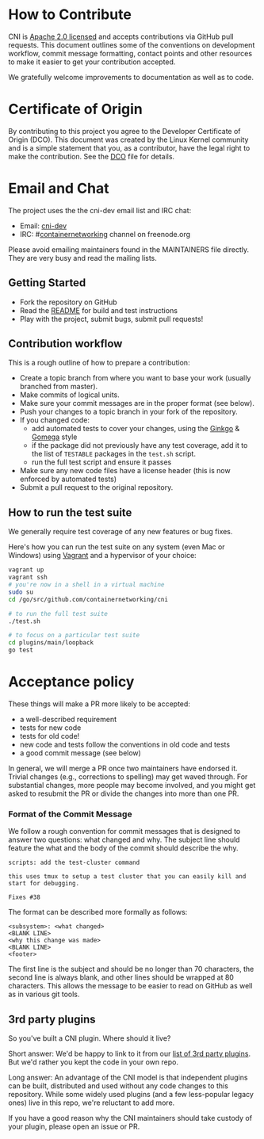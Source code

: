 # How to Contribute

CNI is [Apache 2.0 licensed](LICENSE) and accepts contributions via GitHub
pull requests. This document outlines some of the conventions on development
workflow, commit message formatting, contact points and other resources to make
it easier to get your contribution accepted.

We gratefully welcome improvements to documentation as well as to code.

# Certificate of Origin

By contributing to this project you agree to the Developer Certificate of
Origin (DCO). This document was created by the Linux Kernel community and is a
simple statement that you, as a contributor, have the legal right to make the
contribution. See the [DCO](DCO) file for details.

# Email and Chat

The project uses the the cni-dev email list and IRC chat:
- Email: [cni-dev](https://groups.google.com/forum/#!forum/cni-dev)
- IRC: #[containernetworking](irc://irc.freenode.org:6667/#containernetworking) channel on freenode.org

Please avoid emailing maintainers found in the MAINTAINERS file directly. They
are very busy and read the mailing lists.

## Getting Started

- Fork the repository on GitHub
- Read the [README](README.md) for build and test instructions
- Play with the project, submit bugs, submit pull requests!

## Contribution workflow

This is a rough outline of how to prepare a contribution:

- Create a topic branch from where you want to base your work (usually branched from master).
- Make commits of logical units.
- Make sure your commit messages are in the proper format (see below).
- Push your changes to a topic branch in your fork of the repository.
- If you changed code:
   - add automated tests to cover your changes, using the [Ginkgo](http://onsi.github.io/ginkgo/) & [Gomega](http://onsi.github.io/gomega/) style
   - if the package did not previously have any test coverage, add it to the list
   of `TESTABLE` packages in the `test.sh` script.
   - run the full test script and ensure it passes
- Make sure any new code files have a license header (this is now enforced by automated tests)
- Submit a pull request to the original repository.

## How to run the test suite
We generally require test coverage of any new features or bug fixes.

Here's how you can run the test suite on any system (even Mac or Windows) using
 [Vagrant](https://www.vagrantup.com/) and a hypervisor of your choice:

```bash
vagrant up
vagrant ssh
# you're now in a shell in a virtual machine
sudo su
cd /go/src/github.com/containernetworking/cni

# to run the full test suite
./test.sh

# to focus on a particular test suite
cd plugins/main/loopback
go test
```

# Acceptance policy

These things will make a PR more likely to be accepted:

 * a well-described requirement
 * tests for new code
 * tests for old code!
 * new code and tests follow the conventions in old code and tests
 * a good commit message (see below)

In general, we will merge a PR once two maintainers have endorsed it.
Trivial changes (e.g., corrections to spelling) may get waved through.
For substantial changes, more people may become involved, and you might get asked to resubmit the PR or divide the changes into more than one PR.

### Format of the Commit Message

We follow a rough convention for commit messages that is designed to answer two
questions: what changed and why. The subject line should feature the what and
the body of the commit should describe the why.

```
scripts: add the test-cluster command

this uses tmux to setup a test cluster that you can easily kill and
start for debugging.

Fixes #38
```

The format can be described more formally as follows:

```
<subsystem>: <what changed>
<BLANK LINE>
<why this change was made>
<BLANK LINE>
<footer>
```

The first line is the subject and should be no longer than 70 characters, the
second line is always blank, and other lines should be wrapped at 80 characters.
This allows the message to be easier to read on GitHub as well as in various
git tools.

## 3rd party plugins
So you've built a CNI plugin.  Where should it live?

Short answer: We'd be happy to link to it from our [list of 3rd party plugins](README.md#3rd-party-plugins).
But we'd rather you kept the code in your own repo.

Long answer: An advantage of the CNI model is that independent plugins can be
built, distributed and used without any code changes to this repository.  While
some widely used plugins (and a few less-popular legacy ones) live in this repo,
we're reluctant to add more.

If you have a good reason why the CNI maintainers should take custody of your
plugin, please open an issue or PR.
